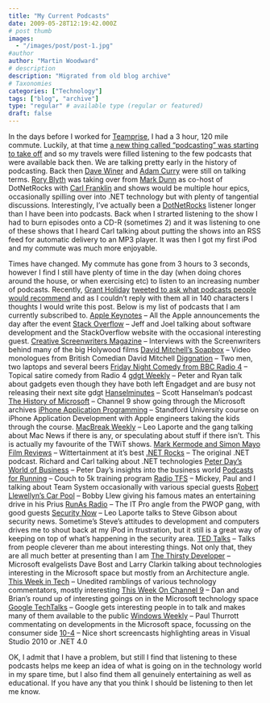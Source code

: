 ```yaml
---
title: "My Current Podcasts"
date: 2009-05-28T12:19:42.000Z
# post thumb
images:
  - "/images/post/post-1.jpg"
#author
author: "Martin Woodward"
# description
description: "Migrated from old blog archive"
# Taxonomies
categories: ["Technology"]
tags: ["blog", "archive"]
type: "regular" # available type (regular or featured)
draft: false
---
```


In the days before I worked for [Teamprise](http://www.teamprise.com), I had a 3 hour, 120 mile commute. Luckily, at that time [a new thing called “podcasting” was starting to take off](http://www.woodwardweb.com/technology/podcasting.html) and so my travels were filled listening to the few podcasts that were available back then.  We are talking pretty early in the history of podcasting.  Back then [Dave Winer](http://www.scripting.com/) and [Adam Curry](http://www.curry.com/) were still on talking terms.  [Rory Blyth](http://www.neopoleon.com/home/default.aspx) was taking over from [Mark Dunn](http://www.dunntraining.com/) as co-host of DotNetRocks with [Carl Franklin](http://www.intellectualhedonism.com/) and shows would be multiple hour epics, occasionally spilling over into .NET technology but with plenty of tangential discussions.  Interestingly, I’ve actually been a [DotNetRocks](http://www.dotnetrocks.com/) listener longer than I have been into podcasts.  Back when I strarted listening to the show I had to burn episodes onto a CD-R (sometimes 2) and it was listening to one of these shows that I heard Carl talking about putting the shows into an RSS feed for automatic delivery to an MP3 player.  It was then I got my first iPod and my commute was much more enjoyable.  

Times have changed.  My commute has gone from 3 hours to 3 seconds, however I find I still have plenty of time in the day (when doing chores around the house, or when exercising etc) to listen to an increasing number of podcasts.  Recently, [Grant Holiday](http://ozgrant.com/) [tweeted to ask what podcasts people would recommend](http://twitter.com/gholliday/status/1944405364) and as I couldn’t reply with them all in 140 characters I thoughts I would write this post.  Below is my list of podcasts that I am currently subscribed to.     [Apple Keynotes](http://www.apple.com/podcasts/apple_keynotes/apple_keynotes.xml) – All the Apple announcements the day after the event    [Stack Overflow](http://itc.conversationsnetwork.org/series/stackoverflow.html) – Jeff and Joel talking about software development and the StackOverflow website with the occasional interesting guest.    [Creative Screenwriters Magazine](http://creativescreenwritingmagazine.blogspot.com/) – Interviews with the Screenwriters behind many of the big Holywood films    [David Mitchell’s Soapbox](http://www.channelflip.com/category/show/mitchell-show/) – Video monologues from British Comedian David Mitchell    [Diggnation](http://diggnation.com/) – Two men, two laptops and several beers    [Friday Night Comedy from BBC Radio 4](http://www.bbc.co.uk/radio/podcasts/fricomedy/) – Topical satire comedy from Radio 4    [gdgt Weekly](http://gdgt.com/) – Peter and Ryan talk about gadgets even though they have both left Engadget and are busy not releasing their next site gdgt    [Hanselminutes](http://www.hanselminutes.com/) – Scott Hanselman’s podcast    [The History of Microsoft](http://channel9.msdn.com/shows/History/) – Channel 9 show going through the Microsoft archives    [iPhone Application Programming](http://www.stanford.edu/class/cs193p/cgi-bin/index.php) – Standford University course on iPhone Application Development with Apple engineers taking the kids through the course.    [MacBreak Weekly](http://www.twit.tv/mbw) – Leo Laporte and the gang talking about Mac News if there is any, or speculating about stuff if there isn’t. This is actually my favourite of the TWiT shows.    [Mark Kermode and Simon Mayo Film Reviews](http://www.bbc.co.uk/radio/podcasts/kermode/) – Wittertainment at it’s best    [.NET Rocks](http://www.dotnetrocks.com/) – The original .NET podcast. Richard and Carl talking about .NET technologies    [Peter Day’s World of Business](http://www.bbc.co.uk/podcasts/series/worldbiz) – Peter Day’s insights into the business world    [Podcasts for Running](http://feeds.feedburner.com/PodcastsForRunning) – Couch to 5k training program    [Radio TFS](http://www.radiotfs.com/) – Mickey, Paul and I talking about Team System occasionally with various special guests    [Robert Llewellyn’s Car Pool](http://www.llewtube.com/) – Bobby Llew giving his famous mates an entertaining drive in his Prius    [RunAs Radio](http://www.runasradio.com/) – The IT Pro angle from the PWOP gang, with good guests    [Security Now](http://www.twit.tv/sn) – Leo Laporte talks to Steve Gibson about security news.  Sometime’s Steve’s attitudes to development and computers drives me to shout back at my iPod in frustration, but it still is a great way of keeping on top of what’s happening in the security area.    [TED Talks](http://www.ted.com/) – Talks from people cleverer than me about interesting things.  Not only that, they are all much better at presenting than I am    [The Thirsty Developer](http://thirstydeveloper.com/) – Microsoft evalgelists Dave Bost and Larry Clarkin talking about technologies interesting in the Microsoft space but mostly from an Architecture angle.    [This Week in Tech](http://www.twit.tv/twit) – Unedited ramblings of various technology commentators, mostly interesting    [This Week On Channel 9](http://channel9.msdn.com/shows/This+Week+On+Channel+9/) – Dan and Brian’s round up of interesting goings on in the Microsoft technology space    [Google TechTalks](http://research.google.com/video.html) – Google gets interesting people in to talk and makes many of them available to the public    [Windows Weekly](http://twit.tv/ww) – Paul Thurrott commentating on developments in the Microsoft space, focussing on the consumer side    [10-4](http://channel9.msdn.com/shows/10-4/) – Nice short screencasts highlighting areas in Visual Studio 2010 or .NET 4.0   

OK, I admit that I have a problem, but still I find that listening to these podcasts helps me keep an idea of what is going on in the technology world in my spare time, but I also find them all genuinely entertaining as well as educational.  If you have any that you think I should be listening to then let me know.